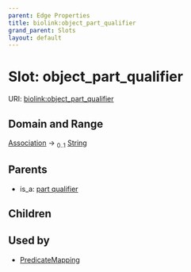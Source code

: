 ```yaml
---
parent: Edge Properties
title: biolink:object_part_qualifier
grand_parent: Slots
layout: default
---
```


# Slot: object_part_qualifier




URI: [biolink:object_part_qualifier](https://w3id.org/biolink/vocab/object_part_qualifier)

## Domain and Range

[Association](Association.md) ->  <sub>0..1</sub> [String](types/String.md)

## Parents

 *  is_a: [part qualifier](part_qualifier.md)

## Children


## Used by

 * [PredicateMapping](PredicateMapping.md)
